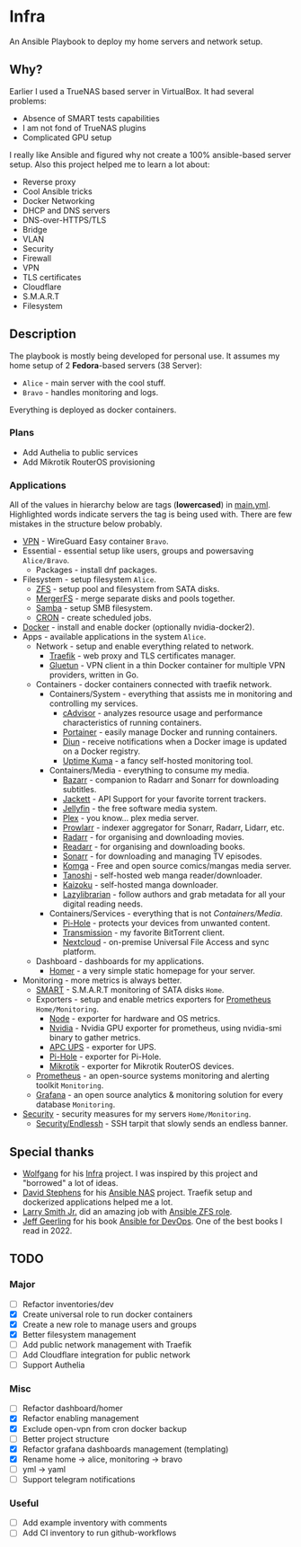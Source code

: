 # Infra

An Ansible Playbook to deploy my home servers and network setup.

## Why?

Earlier I used a TrueNAS based server in VirtualBox. It had several problems:

- Absence of SMART tests capabilities
- I am not fond of TrueNAS plugins
- Complicated GPU setup

I really like Ansible and figured why not create a 100% ansible-based server setup.
Also this project helped me to learn a lot about:

- Reverse proxy
- Cool Ansible tricks
- Docker Networking
- DHCP and DNS servers
- DNS-over-HTTPS/TLS
- Bridge
- VLAN
- Security
- Firewall
- VPN
- TLS certificates
- Cloudflare
- S.M.A.R.T
- Filesystem

## Description

The playbook is mostly being developed for personal use.
It assumes my home setup of 2 **Fedora**-based servers (38 Server):

- `Alice` - main server with the cool stuff.
- `Bravo` - handles monitoring and logs.

Everything is deployed as docker containers.

### Plans

- Add Authelia to public services
- Add Mikrotik RouterOS provisioning

### Applications

All of the values in hierarchy below are tags (**lowercased**) in [main.yml](main.yml).
Highlighted words indicate servers the tag is being used with. There are few mistakes in the structure below probably.

- [VPN](https://github.com/WeeJeWel/wg-easy) - WireGuard Easy container `Bravo`.
- Essential - essential setup like users, groups and powersaving `Alice/Bravo`.
  - Packages - install dnf packages.
- Filesystem - setup filesystem `Alice`.
  - [ZFS](https://zfsonlinux.org/) - setup pool and filesystem from SATA disks.
  - [MergerFS](https://github.com/trapexit/mergerfs) - merge separate disks and pools together.
  - [Samba](https://www.samba.org/samba/smbfs/) - setup SMB filesystem.
  - [CRON](https://docs.ansible.com/ansible/latest/collections/ansible/builtin/cron_module.html) - create scheduled jobs.
- [Docker](https://www.docker.com/) - install and enable docker (optionally nvidia-docker2).
- Apps - available applications in the system `Alice`.
  - Network - setup and enable everything related to network.
    - [Traefik](https://traefik.io/) - web proxy and TLS certificates manager.
    - [Gluetun](https://github.com/qdm12/gluetun) - VPN client in a thin Docker container for multiple VPN providers, written in Go.
  - Containers - docker containers connected with traefik network.
    - Containers/System - everything that assists me in monitoring and controlling my services.
      - [cAdvisor](https://github.com/google/cadvisor) - analyzes resource usage and performance characteristics of running containers.
      - [Portainer](https://portainer.io/) - easily manage Docker and running containers.
      - [Diun](https://crazymax.dev/diun/) - receive notifications when a Docker image is updated on a Docker registry.
      - [Uptime Kuma](https://uptime.kuma.pet/) - a fancy self-hosted monitoring tool.
    - Containers/Media - everything to consume my media.
      - [Bazarr](https://github.com/morpheus65535/bazarr) - companion to Radarr and Sonarr for downloading subtitles.
      - [Jackett](https://github.com/Jackett/Jackett) - API Support for your favorite torrent trackers.
      - [Jellyfin](https://jellyfin.github.io) - the free software media system.
      - [Plex](https://www.plex.tv/) - you know... plex media server.
      - [Prowlarr](https://github.com/Prowlarr/Prowlarr) - indexer aggregator for Sonarr, Radarr, Lidarr, etc.
      - [Radarr](https://radarr.video/) - for organising and downloading movies.
      - [Readarr](https://readarr.com/) - for organising and downloading books.
      - [Sonarr](https://sonarr.tv/) - for downloading and managing TV episodes.
      - [Komga](https://komga.org/) - Free and open source comics/mangas media server.
      - [Tanoshi](https://github.com/faldez/tanoshi) - self-hosted web manga reader/downloader.
      - [Kaizoku](https://github.com/oae/kaizoku) - self-hosted manga downloader.
      - [Lazylibrarian](https://lazylibrarian.gitlab.io/) - follow authors and grab metadata for all your digital reading needs.
    - Containers/Services - everything that is not *Containers/Media*.
      - [Pi-Hole](https://pi-hole.net/) - protects your devices from unwanted content.
      - [Transmission](https://transmissionbt.com/) - my favorite BitTorrent client.
      - [Nextcloud](https://nextcloud.com/) - on-premise Universal File Access and sync platform.
  - Dashboard - dashboards for my applications.
    - [Homer](https://github.com/bastienwirtz/homer) - a very simple static homepage for your server.
- Monitoring - more metrics is always better.
  - [SMART](https://www.smartmontools.org/) - S.M.A.R.T monitoring of SATA disks `Home`.
  - Exporters - setup and enable metrics exporters for [Prometheus](https://prometheus.io/) `Home/Monitoring`.
    - [Node](https://github.com/prometheus/node_exporter) - exporter for hardware and OS metrics.
    - [Nvidia](https://github.com/utkuozdemir/nvidia_gpu_exporter) - Nvidia GPU exporter for prometheus, using nvidia-smi binary to gather metrics.
    - [APC UPS](https://github.com/jangrewe/apcupsd_exporter) - exporter for UPS.
    - [Pi-Hole](https://github.com/eko/pihole-exporter) - exporter for Pi-Hole.
    - [Mikrotik](https://github.com/akpw/mktxp/tree/main) - exporter for Mikrotik RouterOS devices.
  - [Prometheus](https://prometheus.io/) - an open-source systems monitoring and alerting toolkit `Monitoring`.
  - [Grafana](https://grafana.com/) - an open source analytics & monitoring solution for every database `Monitoring`.
- [Security](https://github.com/geerlingguy/ansible-role-security) - security measures for my servers `Home/Monitoring`.
  - [Security/Endlessh](https://github.com/skeeto/endlessh) - SSH tarpit that slowly sends an endless banner.

## Special thanks

- [Wolfgang](https://github.com/notthebee) for his [Infra](https://github.com/notthebee/infra) project. I was inspired by this project and "borrowed" a lot of ideas.
- [David Stephens](https://github.com/davestephens) for his [Ansible NAS](https://github.com/davestephens/ansible-nas) project. Traefik setup and dockerized applications helped me a lot.
- [Larry Smith Jr.](https://github.com/mrlesmithjr) did an amazing job with [Ansible ZFS role](https://github.com/mrlesmithjr/ansible-zfs).
- [Jeff Geerling](https://github.com/geerlingguy) for his book [Ansible for DevOps](https://www.ansiblefordevops.com/). One of the best books I read in 2022.

## TODO

### Major

- [ ] Refactor inventories/dev
- [x] Create universal role to run docker containers
- [x] Create a new role to manage users and groups
- [x] Better filesystem management
- [ ] Add public network management with Traefik
- [ ] Add Cloudflare integration for public network
- [ ] Support Authelia

### Misc

- [ ] Refactor dashboard/homer
- [x] Refactor enabling management
- [x] Exclude open-vpn from cron docker backup
- [ ] Better project structure
- [x] Refactor grafana dashboards management (templating)
- [x] Rename home -> alice, monitoring -> bravo
- [ ] yml -> yaml
- [ ] Support telegram notifications

### Useful

- [ ] Add example inventory with comments
- [ ] Add CI inventory to run github-workflows
